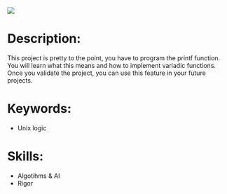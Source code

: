 <p>
  <img src="https://64.media.tumblr.com/95004f96aafdba50073402885b88a70b/4fec998b864b3069-e4/s1280x1920/2f7a542f9829e40e852e9b31e870a2a38622e8cb.gif"/>
</p>

# Description:
<p>
  This project is pretty to the point, you have to program the printf function. You will learn what this means and how to implement variadic functions. Once you validate the project, you can use this feature in your future projects.
</p>

# Keywords:
<ul>
  <li>Unix logic</li>
</ul>

# Skills:
<ul>
  <li>Algotihms & AI</li>
  <li>Rigor</li>
</ul>
